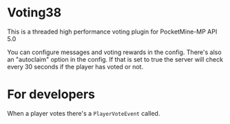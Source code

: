 # Voting38
This is a threaded high performance voting plugin for PocketMine-MP API 5.0

You can configure messages and voting rewards in the config.
There's also an "autoclaim" option in the config.
If that is set to true the server will check every 30 seconds if the player has voted or not.

# For developers
When a player votes there's a `PlayerVoteEvent` called.
